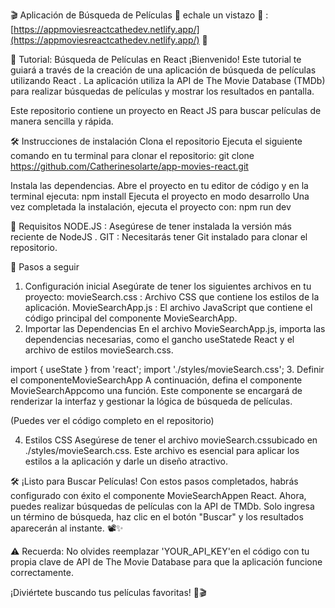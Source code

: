 🎬 Aplicación de Búsqueda de Películas 🎥 echale un vistazo 👀 : [https://appmoviesreactcathedev.netlify.app/](https://appmoviesreactcathedev.netlify.app/)
🚀

🚀 Tutorial: Búsqueda de Películas en React
¡Bienvenido! Este tutorial te guiará a través de la creación de una aplicación de búsqueda de películas utilizando React . La aplicación utiliza la API de The Movie Database (TMDb) para realizar búsquedas de películas y mostrar los resultados en pantalla.

Este repositorio contiene un proyecto en React JS para buscar películas de manera sencilla y rápida.

🛠️ Instrucciones de instalación
Clona el repositorio
Ejecuta el siguiente comando en tu terminal para clonar el repositorio:
git clone https://github.com/Catherinesolarte/app-movies-react.git

Instala las dependencias.
Abre el proyecto en tu editor de código y en la terminal ejecuta:
npm install
Ejecuta el proyecto en modo desarrollo
Una vez completada la instalación, ejecuta el proyecto con:
npm run dev

📝 Requisitos
NODE.JS : Asegúrese de tener instalada la versión más reciente de NodeJS .
GIT : Necesitarás tener Git instalado para clonar el repositorio.

🔧 Pasos a seguir
1. Configuración inicial
Asegúrate de tener los siguientes archivos en tu proyecto:
movieSearch.css : Archivo CSS que contiene los estilos de la aplicación.
MovieSearchApp.js : El archivo JavaScript que contiene el código principal del componente MovieSearchApp.
2. Importar las Dependencias
En el archivo MovieSearchApp.js, importa las dependencias necesarias, como el gancho useStatede React y el archivo de estilos movieSearch.css.

import { useState } from 'react';
import './styles/movieSearch.css';
3. Definir el componenteMovieSearchApp
A continuación, defina el componente MovieSearchAppcomo una función. Este componente se encargará de renderizar la interfaz y gestionar la lógica de búsqueda de películas.

(Puedes ver el código completo en el repositorio)

4. Estilos CSS
Asegúrese de tener el archivo movieSearch.cssubicado en ./styles/movieSearch.css. Este archivo es esencial para aplicar los estilos a la aplicación y darle un diseño atractivo.

🛠️ ¡Listo para Buscar Películas!
Con estos pasos completados, habrás configurado con éxito el componente MovieSearchAppen React. Ahora, puedes realizar búsquedas de películas con la API de TMDb. Solo ingresa un término de búsqueda, haz clic en el botón "Buscar" y los resultados aparecerán al instante. 📽️✨

⚠️ Recuerda: No olvides reemplazar 'YOUR_API_KEY'en el código con tu propia clave de API de The Movie Database para que la aplicación funcione correctamente.

¡Diviértete buscando tus películas favoritas! 🍿🎬


